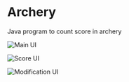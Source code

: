 # Archery
Java program to count score in archery

![Main UI](https://puu.sh/CUe0f/034a9a9d79.png)

![Score UI](https://puu.sh/CUdZy/1987181eb9.png)

![Modification UI](https://puu.sh/CUdZP/55d21c8ccb.png)


